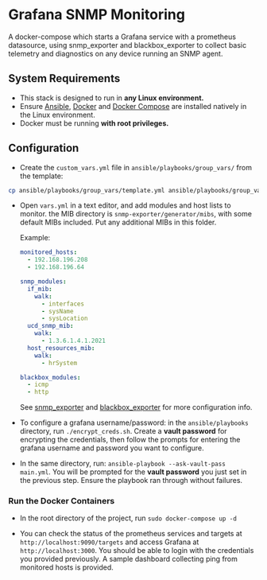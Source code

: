 # Grafana SNMP Monitoring

A docker-compose which starts a Grafana service with a prometheus datasource, using snmp_exporter and blackbox_exporter to collect basic telemetry and diagnostics on any device running an SNMP agent.

## System Requirements

- This stack is designed to run in **any Linux environment.**
- Ensure [Ansible](https://docs.ansible.com/ansible/latest/installation_guide/intro_installation.html), [Docker](https://docs.docker.com/engine/install/) and [Docker Compose](https://docs.docker.com/compose/install/) are installed natively in the Linux environment.
- Docker must be running **with root privileges.**

## Configuration

- Create the `custom_vars.yml` file in `ansible/playbooks/group_vars/` from the template:

``` BASH
cp ansible/playbooks/group_vars/template.yml ansible/playbooks/group_vars/vars.yml
```

- Open `vars.yml` in a text editor, and add modules and host lists to monitor. the MIB directory is `snmp-exporter/generator/mibs`, with some default MIBs included. Put any additional MIBs in this folder.

  Example:

  ```YAML
  monitored_hosts: 
    - 192.168.196.208
    - 192.168.196.64

  snmp_modules:
    if_mib:
      walk:
        - interfaces
        - sysName
        - sysLocation
    ucd_snmp_mib:
      walk:
        - 1.3.6.1.4.1.2021
    host_resources_mib:
      walk:
        - hrSystem

  blackbox_modules:
    - icmp
    - http
  ```

  See [snmp_exporter](https://github.com/prometheus/snmp_exporter/tree/main?tab=readme-ov-file#prometheus-configuration) and [blackbox_exporter](https://github.com/prometheus/blackbox_exporter?tab=readme-ov-file#prometheus-configuration) for more configuration info.

- To configure a grafana username/password: in the `ansible/playbooks` directory, run `./encrypt_creds.sh`. Create a **vault password** for encrypting the credentials, then follow the prompts for entering the grafana username and password you want to configure.

- In the same directory, run: `ansible-playbook --ask-vault-pass main.yml`. You will be prompted for the **vault password** you just set in the previous step. Ensure the playbook ran through without failures.

### Run the Docker Containers

- In the root directory of the project, run `sudo docker-compose up -d`

- You can check the status of the prometheus services and targets at `http://localhost:9090/targets` and access Grafana at `http://localhost:3000`. You should be able to login with the credentials you provided previously. A sample dashboard collecting ping from monitored hosts is provided.
